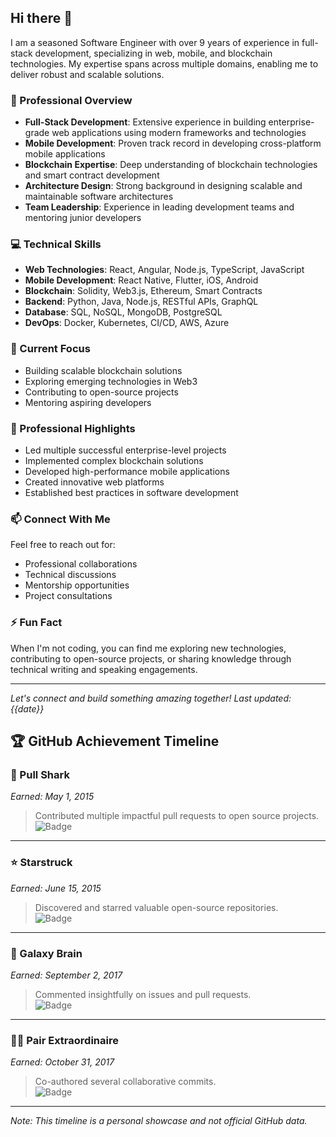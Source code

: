 ## Hi there 👋

I am a seasoned Software Engineer with over 9 years of experience in full-stack development, specializing in web, mobile, and blockchain technologies. My expertise spans across multiple domains, enabling me to deliver robust and scalable solutions.

### 🚀 Professional Overview

- **Full-Stack Development**: Extensive experience in building enterprise-grade web applications using modern frameworks and technologies
- **Mobile Development**: Proven track record in developing cross-platform mobile applications
- **Blockchain Expertise**: Deep understanding of blockchain technologies and smart contract development
- **Architecture Design**: Strong background in designing scalable and maintainable software architectures
- **Team Leadership**: Experience in leading development teams and mentoring junior developers

### 💻 Technical Skills

- **Web Technologies**: React, Angular, Node.js, TypeScript, JavaScript
- **Mobile Development**: React Native, Flutter, iOS, Android
- **Blockchain**: Solidity, Web3.js, Ethereum, Smart Contracts
- **Backend**: Python, Java, Node.js, RESTful APIs, GraphQL
- **Database**: SQL, NoSQL, MongoDB, PostgreSQL
- **DevOps**: Docker, Kubernetes, CI/CD, AWS, Azure

### 🔭 Current Focus

- Building scalable blockchain solutions
- Exploring emerging technologies in Web3
- Contributing to open-source projects
- Mentoring aspiring developers

### 🌟 Professional Highlights

- Led multiple successful enterprise-level projects
- Implemented complex blockchain solutions
- Developed high-performance mobile applications
- Created innovative web platforms
- Established best practices in software development

### 📫 Connect With Me

Feel free to reach out for:
- Professional collaborations
- Technical discussions
- Mentorship opportunities
- Project consultations

### ⚡ Fun Fact

When I'm not coding, you can find me exploring new technologies, contributing to open-source projects, or sharing knowledge through technical writing and speaking engagements.

---
*Let's connect and build something amazing together!*
_Last updated: {{date}}_
## 🏆 GitHub Achievement Timeline

### 🦈 Pull Shark  
*Earned: May 1, 2015*  
> Contributed multiple impactful pull requests to open source projects.  
![Badge](https://img.shields.io/badge/Pull--Shark-Earned-blue?style=flat-square&logo=github)

---

### ⭐ Starstruck  
*Earned: June 15, 2015*  
> Discovered and starred valuable open-source repositories.  
![Badge](https://img.shields.io/badge/Starstruck-Earned-yellow?style=flat-square&logo=github)

---

### 🧠 Galaxy Brain  
*Earned: September 2, 2017*  
> Commented insightfully on issues and pull requests.  
![Badge](https://img.shields.io/badge/Galaxy--Brain-Earned-purple?style=flat-square&logo=github)

---

### 👯‍♂️ Pair Extraordinaire  
*Earned: October 31, 2017*  
> Co-authored several collaborative commits.  
![Badge](https://img.shields.io/badge/Pair--Extraordinaire-Earned-green?style=flat-square&logo=github)

---

*Note: This timeline is a personal showcase and not official GitHub data.*
